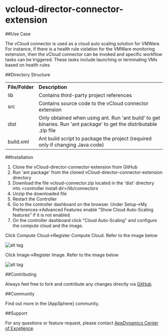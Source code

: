 vcloud-director-connector-extension
===================================

##Use Case

The vCloud connector is used as a cloud auto scaling solution for VMWare. For instance, if there is a health rule violation for the VMWare monitoring extension, then the vCloud connector can be invoked and specific workflow tasks can be triggered. These tasks include launching or terminating VMs based on health rules

##Directory Structure

<table><tbody>
<tr>
<th align="left"> File/Folder </th>
<th align="left"> Description </th>
</tr>
<tr>
<td class='confluenceTd'> lib </td>
<td class='confluenceTd'> Contains third-party project references </td>
</tr>
<tr>
<td class='confluenceTd'> src </td>
<td class='confluenceTd'> Contains source code to the vCloud connector extension </td>
</tr>
<tr>
<td class='confluenceTd'> dist </td>
<td class='confluenceTd'> Only obtained when using ant. Run 'ant build' to get binaries. Run 'ant package' to get the distributable .zip file </td>
</tr>
<tr>
<td class='confluenceTd'> build.xml </td>
<td class='confluenceTd'> Ant build script to package the project (required only if changing Java code) </td>
</tr>
</tbody>
</table>

##Installation

1. Clone the vCloud-director-connector-extension from GitHub
2. Run 'ant package' from the cloned vCloud-director-connector-extension directory
3. Download the file vcloud-connector.zip located in the 'dist' directory into \<controller install dir\>/lib/connectors
4. Unzip the downloaded file
5. Restart the Controller
6. Go to the controller dashboard on the browser. Under Setup->My Preferences->Advanced Features enable "Show Cloud Auto-Scaling features" if it is not enabled. 
7. On the controller dashboard click "Cloud Auto-Scaling" and configure the compute cloud and the image.

Click Compute Cloud->Register Compute Cloud. Refer to the image below

![alt tag](https://raw.github.com/Appdynamics/vcloud-director-connector-extension/master/VMWare%20vCloud%20Director%20Fields.png?login=rvasanda&token=bea4df877b04b37cc8e293717b67b504)

Click Image->Register Image. Refer to the image below

![alt tag](https://raw.github.com/Appdynamics/vcloud-director-connector-extension/master/VMWare%20Virtual%20Machine%20Image.png?login=rvasanda&token=db128f73c859b4ea3009c2dd68b8f3fa)


##Contributing

Always feel free to fork and contribute any changes directly via [GitHub](https://github.com/Appdynamics/vcloud-director-connector-extension).

##Community

Find out more in the [AppSphere] community.

##Support

For any questions or feature request, please contact [AppDynamics Center of Excellence](mailto:ace-request@appdynamics.com).

